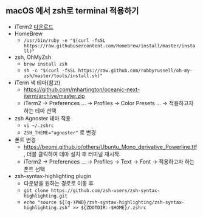 ## macOS 에서 zsh로 terminal 적용하기
- iTerm2 [다운로드](https://www.iterm2.com/downloads.html)
- HomeBrew
  - `/usr/bin/ruby -e "$(curl -fsSL https://raw.githubusercontent.com/Homebrew/install/master/install)"`
- zsh, OhMyZsh
  - `brew install zsh`
  - `sh -c "$(curl -fsSL https://raw.github.com/robbyrussell/oh-my-zsh/master/tools/install.sh)"`
- iTerm 색 테마(참고)
  - https://github.com/mhartington/oceanic-next-iterm/archive/master.zip
  - iTerm2 -> Preferences ... -> Profiles -> Color Presets ... -> 적용하고자 하는 테마 선택
- zsh Agnoster 테마 적용
  - `vi ~/.zshrc`
  - `ZSH_THEME="agnoster"` 로 변경
- 폰트 변경
  - https://beomi.github.io/others/Ubuntu_Mono_derivative_Powerline.ttf, 더블 클릭하여 테마 설치 후 터미널 재시작.
  - iTerm2 -> Preferences ... -> Profiles -> Text -> Font -> 적용하고자 하는 폰트 선택
- zsh-syntax-highlighting plugin
  - 다운받을 원하는 경로로 이동 후
  - `git clone https://github.com/zsh-users/zsh-syntax-highlighting.git`
  - `echo "source ${(q-)PWD}/zsh-syntax-highlighting/zsh-syntax-highlighting.zsh" >> ${ZDOTDIR:-$HOME}/.zshrc`
